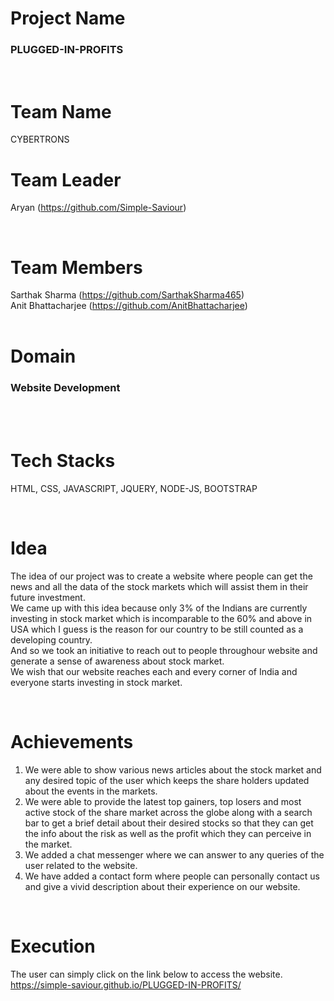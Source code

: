 # Project Name
<h3>PLUGGED-IN-PROFITS</h3>

<br>

# Team Name
CYBERTRONS
<br>


# Team Leader 
Aryan (https://github.com/Simple-Saviour)

<br>

# Team Members 
Sarthak Sharma (https://github.com/SarthakSharma465)<br>
               Anit Bhattacharjee (https://github.com/AnitBhattacharjee)
<br>
<br>


# Domain
<h3>Website Development</h3>
<br>
<br>

# Tech Stacks
HTML, CSS, JAVASCRIPT, JQUERY, NODE-JS, BOOTSTRAP 

<br>

# Idea
The idea of our project was to create a website where people can get the news and all the data of the stock 
        markets which will assist them in their future investment.<br>
       We came up with this idea because only 3% of the Indians are currently investing in stock market which 
        is incomparable to the 60% and above in USA which I guess is the reason for our country to be still 
        counted as a developing country.<br>And so we took an initiative to reach out to people throughour website 
        and generate a sense of awareness about stock market.<br>
       We wish that our website reaches each and every corner of India and everyone starts investing in stock market.

<br>


# Achievements 
1. We were able to show various news articles about the stock market and any desired topic of the user 
                    which keeps the share holders updated about the events in the markets.<br>
2. We were able to provide the latest top gainers, top losers and most active stock of the share market 
                    across the globe along with a search bar to get a brief detail about their desired stocks so that 
                      they can get the info about the risk as well as the profit
                        which they can perceive in the market.<br>
3. We added a chat messenger where we can answer to any queries of the user related to the website.<br>
4. We have added a contact form where people can personally contact us and give a 
                    vivid description about their experience on our website.

<br>

# Execution  
The user can simply click on the link below to access the website.
              https://simple-saviour.github.io/PLUGGED-IN-PROFITS/
